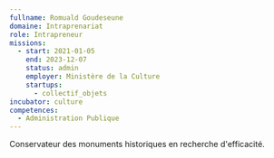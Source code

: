 ```yaml
---
fullname: Romuald Goudeseune
domaine: Intraprenariat
role: Intrapreneur
missions:
  - start: 2021-01-05
    end: 2023-12-07
    status: admin
    employer: Ministère de la Culture
    startups:
      - collectif_objets
incubator: culture
competences:
  - Administration Publique
---
```

Conservateur des monuments historiques en recherche d'efficacité.